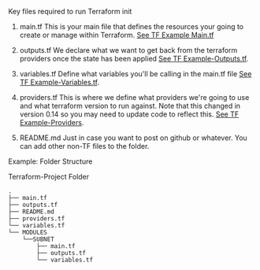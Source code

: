Key files required to run Terraform init
1. main.tf
This is your main file that defines the resources your going to create or manage within Terraform.
[See TF Example Main.tf](obsidian://open?vault=MainVault&file=Notes%2FTerraform%2FTerraform%20Examples%2FTF%20Example-Main.tf)

2. outputs.tf
We declare what we want to get back from the terraform providers once the state has been applied
[See TF Example-Outputs.tf](obsidian://open?vault=MainVault&file=Notes%2FTerraform%2FTerraform%20Examples%2FTF%20Example-Outputs.tf).

3. variables.tf
Define what variables you'll be calling in the main.tf file
[See TF Example-Variables.tf](obsidian://open?vault=MainVault&file=Notes%2FTerraform%2FTerraform%20Examples%2FTF%20Example-Variables.tf).

4. providers.tf
This is where we define what providers we're going to use and what terraform version to run against.
Note that this changed in version 0.14 so you may need to update code to reflect this.
[See TF Example-Providers](obsidian://open?vault=MainVault&file=Notes%2FTerraform%2FTerraform%20Examples%2FTF%20Example-Providers-TFversion0.14).

5. README.md
Just in case you want to post on github or whatever. You can add other non-TF files to the folder.


Example:
Folder Structure

Terraform-Project Folder
```hcl
.
├── main.tf
├── outputs.tf
├── README.md
├── providers.tf
└── variables.tf
└── MODULES
	└──SUBNET
		├── main.tf
		├── outputs.tf
		└── variables.tf
```

